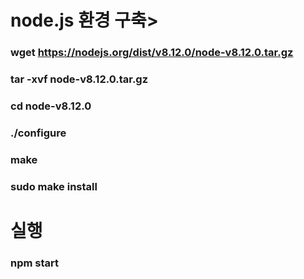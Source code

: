 


# node.js 환경 구축>  


### wget https://nodejs.org/dist/v8.12.0/node-v8.12.0.tar.gz

### tar -xvf node-v8.12.0.tar.gz

### cd node-v8.12.0

### ./configure

### make

### sudo make install


# 실행
### npm start 


